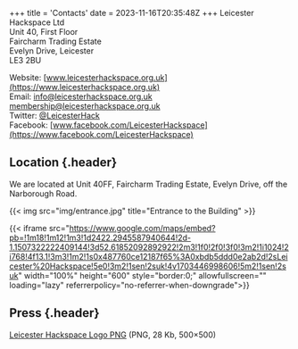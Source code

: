 +++
title = 'Contacts'
date = 2023-11-16T20:35:48Z
+++
Leicester Hackspace Ltd  
Unit 40, First Floor  
Faircharm Trading Estate  
Evelyn Drive, Leicester  
LE3 2BU  

Website: [www.leicesterhackspace.org.uk](https://www.leicesterhackspace.org.uk)  
Email: [info@leicesterhackspace.org.uk](mailto:info@leicesterhackspace.org.uk) [membership@leicesterhackspace.org.uk](mailto:membership@leicesterhackspace.org.uk)  
Twitter: [@LeicesterHack](https://www.twitter.com/LeicesterHack)  
Facebook: [www.facebook.com/LeicesterHackspace](https://www.facebook.com/LeicesterHackspace)  

## Location {.header}
We are located at Unit 40FF, Faircharm Trading Estate, Evelyn Drive, off the Narborough Road.

{{< img src="img/entrance.jpg" title="Entrance to the Building" >}}

{{< iframe src="https://www.google.com/maps/embed?pb=!1m18!1m12!1m3!1d2422.2945587940644!2d-1.1507322222409144!3d52.61852092892922!2m3!1f0!2f0!3f0!3m2!1i1024!2i768!4f13.1!3m3!1m2!1s0x487760ce12187f65%3A0xbdb5ddd0e2ab2d!2sLeicester%20Hackspace!5e0!3m2!1sen!2suk!4v1703446998606!5m2!1sen!2suk" width="100%" height="600" style="border:0;" allowfullscreen="" loading="lazy" referrerpolicy="no-referrer-when-downgrade">}}
## Press {.header}
[Leicester Hackspace Logo PNG](../img/leicester-hackspace-logo-png.png) (PNG, 28 Kb, 500×500)
